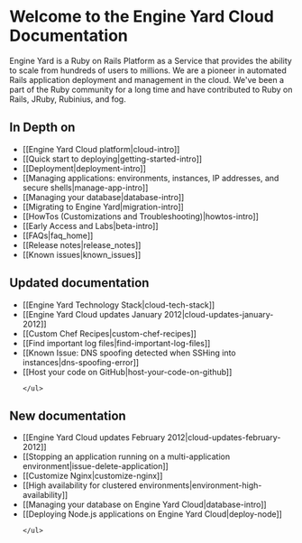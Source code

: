 # Welcome to the Engine Yard Cloud Documentation

Engine Yard is a Ruby on Rails Platform as a Service that provides the ability to scale from hundreds of users to millions. We are a pioneer in automated Rails application deployment and management in the cloud. We've been a part of the Ruby community for a long time and have contributed to Ruby on Rails, JRuby, Rubinius, and fog.

## In Depth on
* [[Engine Yard Cloud platform|cloud-intro]]
* [[Quick start to deploying|getting-started-intro]]
* [[Deployment|deployment-intro]]
* [[Managing applications: environments, instances, IP addresses, and secure shells|manage-app-intro]]
* [[Managing your database|database-intro]]
* [[Migrating to Engine Yard|migration-intro]]
* [[HowTos (Customizations and Troubleshooting)|howtos-intro]]
* [[Early Access and Labs|beta-intro]]
* [[FAQs|faq_home]]
* [[Release notes|release_notes]]
* [[Known issues|known_issues]]

<div class="split">
  <div class="col col-first">
    <h2>Updated documentation</h2>
    <ul>
  	     <li>
	      [[Engine Yard Technology Stack|cloud-tech-stack]]
	     </li>
	     <li>
	      [[Engine Yard Cloud updates January 2012|cloud-updates-january-2012]]
	     </li>	
	     <li>
	      [[Custom Chef Recipes|custom-chef-recipes]]
	     </li>
	     <li>
	      [[Find important log files|find-important-log-files]]
	     </li>
	     <li>
  	 	  [[Known Issue: DNS spoofing detected when SSHing into instances|dns-spoofing-error]]
  	     </li>     		
	     <li>
		  [[Host your code on GitHub|host-your-code-on-github]]
		</li>
			         	 	
    </ul>   

  </div>
  
  <div class="col col-last">
    <h2>New documentation</h2>
    <ul> 
       	<li>
	      [[Engine Yard Cloud updates February 2012|cloud-updates-february-2012]]
	    </li>
	    <li>
	     [[Stopping an application running on a multi-application environment|issue-delete-application]]
	    </li>
	    <li>
		 [[Customize Nginx|customize-nginx]]
	    </li>  	  
	    <li>
         [[High availability for clustered environments|environment-high-availability]]
        </li>
	    <li>
	     [[Managing your database on Engine Yard Cloud|database-intro]]
	    </li>
        <li>
         [[Deploying Node.js applications on Engine Yard Cloud|deploy-node]]
        </li>
     
     
    </ul>
  </div>
</div>
